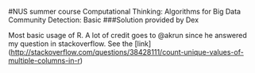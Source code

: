 #NUS summer course Computational Thinking: Algorithms for Big Data Community Detection: Basic
###Solution provided by Dex

Most basic usage of R. A lot of credit goes to @akrun since he answered my question in stackoverflow. See the [link] (http://stackoverflow.com/questions/38428111/count-unique-values-of-multiple-columns-in-r)

